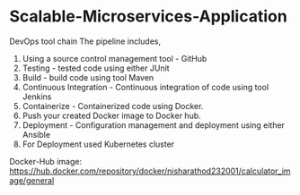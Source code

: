 # Scalable-Microservices-Application

DevOps tool chain
The pipeline includes,
1. Using a source control management tool -  GitHub
2. Testing - tested code using either JUnit
3. Build - build code using tool Maven
4. Continuous Integration - Continuous integration of code using tool Jenkins
5. Containerize - Containerized code using Docker.
6. Push your created Docker image to Docker hub.
7. Deployment - Configuration management and deployment using either Ansible
8. For Deployment used Kubernetes cluster

Docker-Hub image: https://hub.docker.com/repository/docker/nisharathod232001/calculator_image/general
